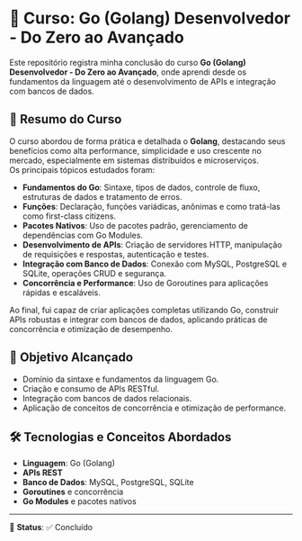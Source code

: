 # 📘 Curso: Go (Golang) Desenvolvedor - Do Zero ao Avançado

Este repositório registra minha conclusão do curso **Go (Golang) Desenvolvedor - Do Zero ao Avançado**, onde aprendi desde os fundamentos da linguagem até o desenvolvimento de APIs e integração com bancos de dados.

## 📜 Resumo do Curso

O curso abordou de forma prática e detalhada o **Golang**, destacando seus benefícios como alta performance, simplicidade e uso crescente no mercado, especialmente em sistemas distribuídos e microserviços.  
Os principais tópicos estudados foram:

- **Fundamentos do Go**: Sintaxe, tipos de dados, controle de fluxo, estruturas de dados e tratamento de erros.
- **Funções**: Declaração, funções variádicas, anônimas e como tratá-las como first-class citizens.
- **Pacotes Nativos**: Uso de pacotes padrão, gerenciamento de dependências com Go Modules.
- **Desenvolvimento de APIs**: Criação de servidores HTTP, manipulação de requisições e respostas, autenticação e testes.
- **Integração com Banco de Dados**: Conexão com MySQL, PostgreSQL e SQLite, operações CRUD e segurança.
- **Concorrência e Performance**: Uso de Goroutines para aplicações rápidas e escaláveis.

Ao final, fui capaz de criar aplicações completas utilizando Go, construir APIs robustas e integrar com bancos de dados, aplicando práticas de concorrência e otimização de desempenho.

## 🎯 Objetivo Alcançado

- Domínio da sintaxe e fundamentos da linguagem Go.
- Criação e consumo de APIs RESTful.
- Integração com bancos de dados relacionais.
- Aplicação de conceitos de concorrência e otimização de performance.

## 🛠 Tecnologias e Conceitos Abordados

- **Linguagem**: Go (Golang)
- **APIs REST**
- **Banco de Dados**: MySQL, PostgreSQL, SQLite
- **Goroutines** e concorrência
- **Go Modules** e pacotes nativos

---
📅 **Status**: ✅ Concluído
